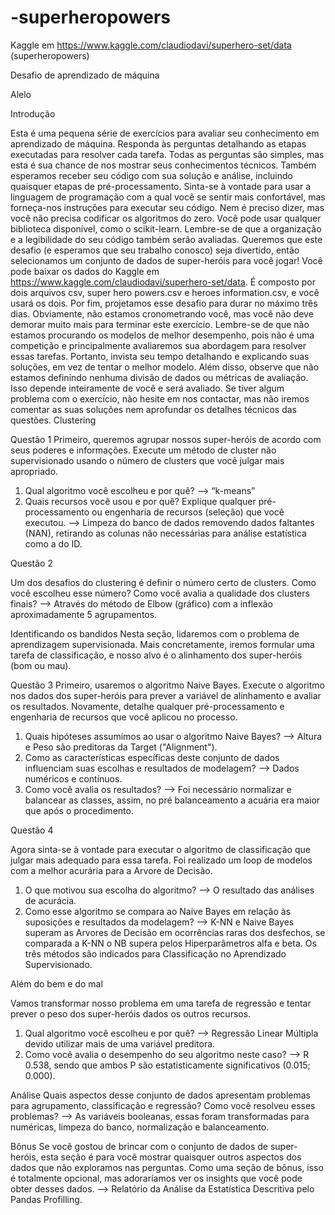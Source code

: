 # -superheropowers
Kaggle em https://www.kaggle.com/claudiodavi/superhero-set/data (superheropowers)


Desafio de aprendizado de máquina

Alelo


Introdução

Esta é uma pequena série de exercícios para avaliar seu conhecimento em aprendizado de máquina. Responda às perguntas detalhando as etapas executadas para resolver cada tarefa. Todas as perguntas são simples, mas esta é sua chance de nos mostrar seus conhecimentos técnicos.
Também esperamos receber seu código com sua solução e análise, incluindo quaisquer etapas de pré-processamento. Sinta-se à vontade para usar a linguagem de programação com a qual você se sentir mais confortável, mas forneça-nos instruções para executar seu código. Nem é preciso dizer, mas você não precisa codificar os algoritmos do zero. Você pode usar qualquer biblioteca disponível, como o scikit-learn. Lembre-se de que a organização e a legibilidade do seu código também serão avaliadas.
Queremos que este desafio (e esperamos que seu trabalho conosco) seja divertido, então selecionamos um conjunto de dados de super-heróis para você jogar! Você pode baixar os dados do Kaggle em https://www.kaggle.com/claudiodavi/superhero-set/data. É composto por dois arquivos csv, super hero powers.csv e heroes information.csv, e você usará os dois.
Por fim, projetamos esse desafio para durar no máximo três dias. Obviamente, não estamos cronometrando você, mas você não deve demorar muito mais para terminar este exercício. Lembre-se de que não estamos procurando os modelos de melhor desempenho, pois não é uma competição e principalmente avaliaremos sua abordagem para resolver essas tarefas. Portanto, invista seu tempo detalhando e explicando suas soluções, em vez de tentar o melhor modelo. Além disso, observe que não estamos definindo nenhuma divisão de dados ou métricas de avaliação. Isso depende inteiramente de você e será avaliado.
Se tiver algum problema com o exercício, não hesite em nos contactar, mas não iremos comentar as suas soluções nem aprofundar os detalhes técnicos das questões.
Clustering

Questão 1
Primeiro, queremos agrupar nossos super-heróis de acordo com seus poderes e informações. Execute um método de cluster não supervisionado usando o número de clusters que você julgar mais apropriado.

1. Qual algoritmo você escolheu e por quê? --> “k-means”
2. Quais recursos você usou e por quê? Explique qualquer pré-processamento ou engenharia de recursos (seleção) que você executou. --> Limpeza do banco de dados removendo dados faltantes (NAN), retirando as colunas não necessárias para análise estatística como a do ID.

Questão 2

Um dos desafios do clustering é definir o número certo de clusters. Como você escolheu esse número? Como você avalia a qualidade dos clusters finais? --> Através do método de Elbow (gráfico) com a inflexão aproximadamente 5 agrupamentos.

Identificando os bandidos
Nesta seção, lidaremos com o problema de aprendizagem supervisionada. Mais concretamente, iremos formular uma tarefa de classificação, e nosso alvo é o alinhamento dos super-heróis (bom ou mau).

Questão 3
Primeiro, usaremos o algoritmo Naive Bayes. Execute o algoritmo nos dados dos super-heróis para prever a variável de alinhamento e avaliar os resultados. Novamente, detalhe qualquer pré-processamento e engenharia de recursos que você aplicou no processo.

1. Quais hipóteses assumimos ao usar o algoritmo Naive Bayes? --> Altura e Peso são preditoras da Target ("Alignment").
2. Como as características específicas deste conjunto de dados influenciam suas escolhas e resultados de modelagem? --> Dados numéricos e contínuos.
3. Como você avalia os resultados? --> Foi necessário normalizar e balancear as classes, assim, no pré balanceamento a acuária era maior que após o procedimento.

Questão 4

Agora sinta-se à vontade para executar o algoritmo de classificação que julgar mais adequado para essa tarefa. Foi realizado um loop de modelos com a melhor acurária para a Arvore de Decisão.


1. O que motivou sua escolha do algoritmo? --> O resultado das análises de acurácia.
2. Como esse algoritmo se compara ao Naive Bayes em relação às suposições e resultados da modelagem? --> K-NN e Naive Bayes superam as Arvores de Decisão em ocorrências raras dos desfechos, se comparada a K-NN o NB supera pelos Hiperparâmetros alfa e beta. Os três métodos são indicados para Classificação no Aprendizado Supervisionado.

Além do bem e do mal

Vamos transformar nosso problema em uma tarefa de regressão e tentar prever o peso dos super-heróis dados os outros recursos.

1. Qual algoritmo você escolheu e por quê? --> Regressão Linear Múltipla devido utilizar mais de uma variável preditora.
2. Como você avalia o desempenho do seu algoritmo neste caso? --> R 0.538, sendo que ambos P são estatisticamente significativos (0.015; 0.000).

Análise
Quais aspectos desse conjunto de dados apresentam problemas para agrupamento, classificação e regressão? Como você resolveu esses problemas? --> As variáveis booleanas, essas foram transformadas para numéricas, limpeza do banco, normalização e balanceamento.

Bônus
Se você gostou de brincar com o conjunto de dados de super-heróis, esta seção é para você mostrar quaisquer outros aspectos dos dados que não exploramos nas perguntas. Como uma seção de bônus, isso é totalmente opcional, mas adoraríamos ver os insights que você pode obter desses dados. --> Relatório da Análise da Estatística Descritiva pelo Pandas Profilling.




